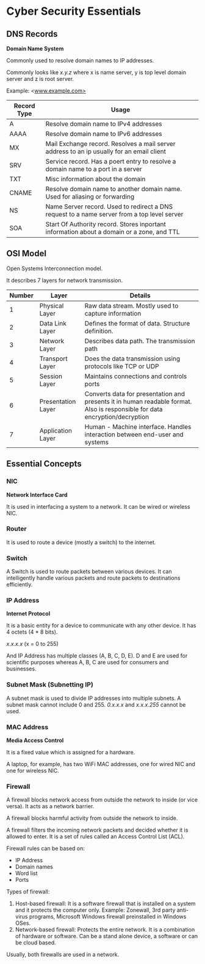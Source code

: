 # Cyber Security Essentials

## DNS Records

**Domain Name System**

Commonly used to resolve domain names to IP addresses.

Commonly looks like _x.y.z_ where x is name server, y is top level domain server and z is root server.

Example: <www.example.com>

| Record Type   | Usage    |
|--------------- | --------------- |
| A   | Resolve domain name to IPv4 addresses   |
| AAAA   | Resolve domain name to IPv6 addresses   |
| MX   | Mail Exchange record. Resolves a mail server address to an ip usually for an email client   |
| SRV | Service record. Has a poert entry to resolve a domain name to a port in a server   |
| TXT | Misc information about the domain |
| CNAME | Resolve domain name to another domain name. Used for aliasing or forwarding |
| NS | Name Server record. Used to redirect a DNS request to a name server from a top level server |
| SOA | Start Of Authority record. Stores inportant information about a domain or a zone, and TTL |

## OSI Model

Open Systems Interconnection model.

It describes 7 layers for network transmission.

| Number | Layer | Details |
| --------------- | --------------- | --------------- |
| 1 | Physical Layer | Raw data stream. Mostly used to capture information |
| 2 | Data Link Layer | Defines the format of data. Structure definition. |
| 3 | Network Layer | Describes data path. The transmission path |
| 4 | Transport Layer | Does the data transmission using protocols like TCP or UDP |
| 5 | Session Layer | Maintains connections and controls ports |
| 6 | Presentation Layer | Converts data for presentation and presents it in human readable format. Also is responsible for data encryption/decryption |
| 7 | Application Layer | Human - Machine interface. Handles interaction between end-user and systems |

## Essential Concepts

### NIC

**Network Interface Card**

It is used in interfacing a system to a network. It can be wired or wireless NIC.

### Router

It is used to route a device (mostly a switch) to the internet.

### Switch

A Switch is used to route packets between various devices. It can intelligently handle various packets and route packets to destinations efficiently.

### IP Address

**Internet Protocol**

It is a basic entity for a device to communicate with any other device.
It has 4 octets (4 * 8 bits).

_x.x.x.x_ (x = 0 to 255)

And IP Address has multiple classes (A, B, C, D, E). D and E are used for scientific purposes whereas A, B, C are used for consumers and businesses.

### Subnet Mask (Subnetting IP)

A subnet mask is used to divide IP addresses into multiple subnets. A subnet mask cannot include 0 and 255. _0.x.x.x_ and _x.x.x.255_ cannot be used.

### MAC Address

**Media Access Control**

It is a fixed value which is assigned for a hardware.

A laptop, for example, has two WiFi MAC addresses, one for wired NIC and one for wireless NIC.

### Firewall

A firewall blocks network access from outside the network to inside (or vice versa).
It acts as a network barrier.

A firewall blocks harmful activity from outside the network to inside.

A firewall filters the incoming network packets and decided whether it is allowed to enter. It is a set of rules called an Access Control List (ACL).

Firewall rules can be based on:

* IP Address
* Domain names
* Word list
* Ports

Types of firewall:

1. Host-based firewall:
It is a software firewall that is installed on a system and it protects the computer only.
Example: Zonewall, 3rd party anti-virus programs, Microsoft Windows firewall preinstalled in Windows OSes.
2. Network-based firewall:
Protects the entire network. It is a combination of hardware or software. Can be a stand alone device, a software or can be cloud based.

Usually, both firewalls are used in a network.
